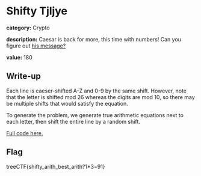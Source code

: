 # Shifty Tjljye

**category:** Crypto

**description:** Caesar is back for more, this time with numbers! Can you figure out [his message?](shifty.txt)

**value:** 180


## Write-up

Each line is caeser-shifted A-Z and 0-9 by the same shift. However, note that the letter is shifted mod 26 whereas the digits are mod 10, so there may be multiple shifts that would satisfy the equation.

To generate the problem, we generate true arithmetic equations next to each letter, then shift the entire line by a random shift.

[Full code here.](debug/shifty_explained.py)


## Flag

treeCTF{shifty_arith_best_arith?1*3=91}